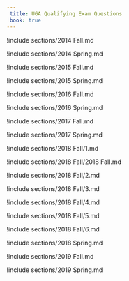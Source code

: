 ```yaml
---
 title: UGA Qualifying Exam Questions
 book: true
---
```



!include sections/2014 Fall.md

!include sections/2014 Spring.md

!include sections/2015 Fall.md

!include sections/2015 Spring.md

!include sections/2016 Fall.md

!include sections/2016 Spring.md

!include sections/2017 Fall.md

!include sections/2017 Spring.md

!include sections/2018 Fall/1.md

!include sections/2018 Fall/2018 Fall.md

!include sections/2018 Fall/2.md

!include sections/2018 Fall/3.md

!include sections/2018 Fall/4.md

!include sections/2018 Fall/5.md

!include sections/2018 Fall/6.md

!include sections/2018 Spring.md

!include sections/2019 Fall.md

!include sections/2019 Spring.md

